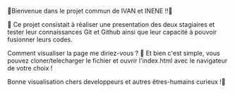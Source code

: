 🙌​Bienvenue dans le projet commun de IVAN et INENE !!🙌​

🎯​ Ce projet consistait à réaliser une presentation des deux stagiaires et tester leur connaissances Git et Github ainsi que  leur capacité à pouvoir fusionner leurs codes.

Comment visualiser la page me diriez-vous ? 🤔​
Et bien c'est simple, vous pouvez cloner/telecharger le fichier et ouvrir l'index.html avec le navigateur de votre choix !

Bonne visualisation chers developpeurs et autres êtres-humains curieux !🤖​
